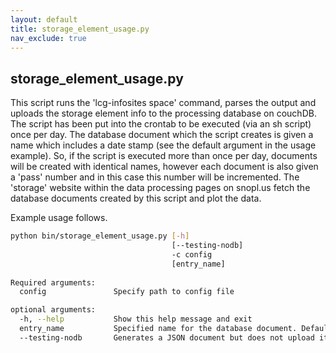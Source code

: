 ```yaml
---
layout: default
title: storage_element_usage.py
nav_exclude: true
---
```


## storage_element_usage.py

This script runs the 'lcg-infosites space' command, parses the output and uploads the storage element info to the processing database on couchDB. The script has been put into the crontab to be executed (via an sh script) once per day. The database document which the script creates is given a name which includes a date stamp (see the default argument in the usage example). So, if the script is executed more than once per day, documents will be created with identical names, however each document is also given a 'pass' number and in this case this number will be incremented. The 'storage' website within the data processing pages on snopl.us fetch the database documents created by this script and plot the data.

Example usage follows.
```bash
python bin/storage_element_usage.py [-h]
                                    [--testing-nodb]
                                    -c config
                                    [entry_name]
                                    
Required arguments:
  config               Specify path to config file

optional arguments:
  -h, --help           Show this help message and exit
  entry_name           Specified name for the database document. Default is "se_info_YYYY-MM-DD"
  --testing-nodb       Generates a JSON document but does not upload it to couchDB
```
